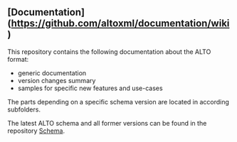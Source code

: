## [Documentation] (https://github.com/altoxml/documentation/wiki)

This repository contains the following documentation about the ALTO format:
- generic documentation
- version changes summary
- samples for specific new features and use-cases

The parts depending on a specific schema version are located in according subfolders.


The latest ALTO schema and all former versions can be found in the repository [Schema](https://github.com/altoxml/schema).
